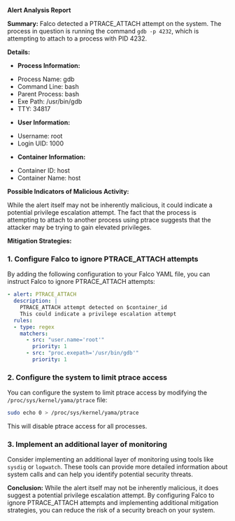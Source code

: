 **Alert Analysis Report**

**Summary:**
Falco detected a PTRACE_ATTACH attempt on the system. The process in question is running the command `gdb -p 4232`, which is attempting to attach to a process with PID 4232.

**Details:**

* **Process Information:**
 + Process Name: gdb
 + Command Line: bash
 + Parent Process: bash
 + Exe Path: /usr/bin/gdb
 + TTY: 34817
* **User Information:**
 + Username: root
 + Login UID: 1000
* **Container Information:**
 + Container ID: host
 + Container Name: host

**Possible Indicators of Malicious Activity:**

While the alert itself may not be inherently malicious, it could indicate a potential privilege escalation attempt. The fact that the process is attempting to attach to another process using ptrace suggests that the attacker may be trying to gain elevated privileges.

**Mitigation Strategies:**

### 1. Configure Falco to ignore PTRACE_ATTACH attempts

By adding the following configuration to your Falco YAML file, you can instruct Falco to ignore PTRACE_ATTACH attempts:
```yml
- alert: PTRACE_ATTACH
  description: |
    PTRACE_ATTACH attempt detected on $container_id
    This could indicate a privilege escalation attempt
  rules:
  - type: regex
    matchers:
      - src: "user.name='root'"
        priority: 1
      - src: "proc.exepath='/usr/bin/gdb'"
        priority: 1
```
### 2. Configure the system to limit ptrace access

You can configure the system to limit ptrace access by modifying the `/proc/sys/kernel/yama/ptrace` file:
```bash
sudo echo 0 > /proc/sys/kernel/yama/ptrace
```
This will disable ptrace access for all processes.

### 3. Implement an additional layer of monitoring

Consider implementing an additional layer of monitoring using tools like `sysdig` or `logwatch`. These tools can provide more detailed information about system calls and can help you identify potential security threats.

**Conclusion:**
While the alert itself may not be inherently malicious, it does suggest a potential privilege escalation attempt. By configuring Falco to ignore PTRACE_ATTACH attempts and implementing additional mitigation strategies, you can reduce the risk of a security breach on your system.